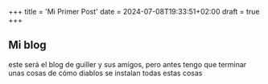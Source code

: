 +++
title = 'Mi Primer Post'
date = 2024-07-08T19:33:51+02:00
draft = true
+++

## Mi blog
este será el blog de guiller y sus amigos, pero antes tengo que terminar unas cosas de cómo diablos se instalan todas estas cosas

